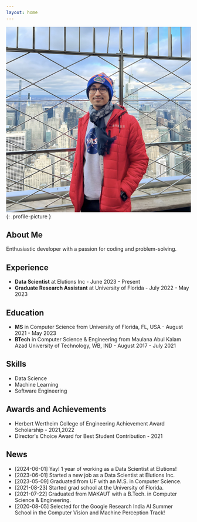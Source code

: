 ```yaml
---
layout: home
---
```


<link rel="stylesheet" href="/assets/css/styles.css">

![My Picture](profile.jpg){: .profile-picture }

## About Me

Enthusiastic developer with a passion for coding and problem-solving.

## Experience

- **Data Scientist** at Elutions Inc - June 2023 - Present
- **Graduate Research Assistant** at University of Florida - July 2022 - May 2023
<!-- Add more experiences as needed -->

## Education

- **MS** in Computer Science from University of Florida, FL, USA - August 2021 - May 2023
- **BTech** in Computer Science & Engineering from Maulana Abul Kalam Azad University of Technology, WB, IND - August 2017 - July 2021
<!-- Add more education details as needed -->

## Skills

- Data Science
- Machine Learning
- Software Engineering
<!-- Add more skills as needed -->

## Awards and Achievements

- Herbert Wertheim College of Engineering Achievement Award Scholarship - 2021,2022
- Director's Choice Award for Best Student Contribution - 2021
<!-- Add more awards as needed -->

## News
- [2024-06-01] Yay! 1 year of working as a Data Scientist at Elutions!
- [2023-06-01] Started a new job as a Data Scientist at Elutions Inc.
- [2023-05-09] Graduated from UF with an M.S. in Computer Science.
- [2021-08-23] Started grad school at the University of Florida.
- [2021-07-22] Graduated from MAKAUT with a B.Tech. in Computer Science & Engineering.
- [2020-08-05] Selected for the Google Research India AI Summer School in the Computer Vision and Machine Perception Track!
<!-- Add more news items as needed -->




